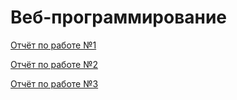# Веб-программирование

[Отчёт по работе №1](report_wp_1.md)  

[Отчёт по работе №2](report_wp_2.md)  

[Отчёт по работе №3](report_wp_3.md)  


